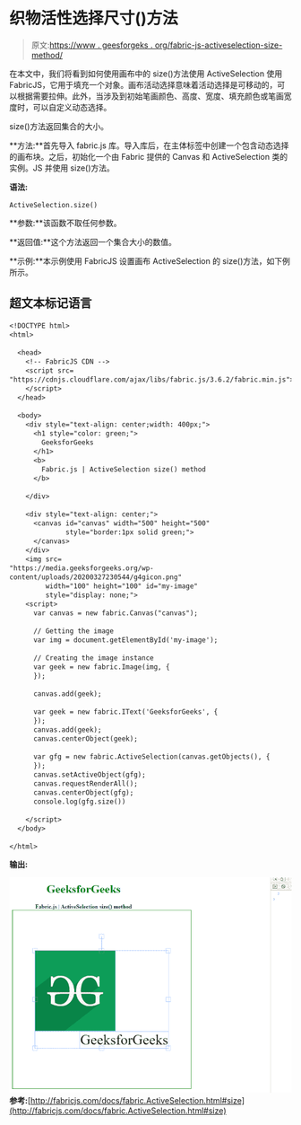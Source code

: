# 织物活性选择尺寸()方法

> 原文:[https://www . geesforgeks . org/fabric-js-activeselection-size-method/](https://www.geeksforgeeks.org/fabric-js-activeselection-size-method/)

在本文中，我们将看到如何使用画布中的 size()方法使用 ActiveSelection 使用 FabricJS，它用于填充一个对象。画布活动选择意味着活动选择是可移动的，可以根据需要拉伸。此外，当涉及到初始笔画颜色、高度、宽度、填充颜色或笔画宽度时，可以自定义动态选择。

size()方法返回集合的大小。

**方法:**首先导入 fabric.js 库。导入库后，在主体标签中创建一个包含动态选择的画布块。之后，初始化一个由 Fabric 提供的 Canvas 和 ActiveSelection 类的实例。JS 并使用 size()方法。

**语法:**

```
ActiveSelection.size()
```

**参数:**该函数不取任何参数。

**返回值:**这个方法返回一个集合大小的数值。

**示例:**本示例使用 FabricJS 设置画布 ActiveSelection 的 size()方法，如下例所示。

## 超文本标记语言

```
<!DOCTYPE html> 
<html> 

  <head>
    <!-- FabricJS CDN -->
    <script src= 
"https://cdnjs.cloudflare.com/ajax/libs/fabric.js/3.6.2/fabric.min.js"> 
    </script> 
  </head> 

  <body> 
    <div style="text-align: center;width: 400px;"> 
      <h1 style="color: green;"> 
        GeeksforGeeks 
      </h1>
      <b> 
        Fabric.js | ActiveSelection size() method 
      </b> 

    </div> 

    <div style="text-align: center;"> 
      <canvas id="canvas" width="500" height="500"
              style="border:1px solid green;"> 
      </canvas> 
    </div> 
    <img src= 
"https://media.geeksforgeeks.org/wp-content/uploads/20200327230544/g4gicon.png"
         width="100" height="100" id="my-image"
         style="display: none;">
    <script> 
      var canvas = new fabric.Canvas("canvas"); 

      // Getting the image 
      var img = document.getElementById('my-image'); 

      // Creating the image instance 
      var geek = new fabric.Image(img, {
      }); 

      canvas.add(geek); 

      var geek = new fabric.IText('GeeksforGeeks', {
      });
      canvas.add(geek);
      canvas.centerObject(geek); 

      var gfg = new fabric.ActiveSelection(canvas.getObjects(), {
      });
      canvas.setActiveObject(gfg);
      canvas.requestRenderAll();
      canvas.centerObject(gfg);
      console.log(gfg.size()) 

    </script> 
  </body> 

</html>
```

**输出:**

![](img/21b1a33917c212264a792643683fa778.png)
**参考:**[http://fabricjs.com/docs/fabric.ActiveSelection.html#size](http://fabricjs.com/docs/fabric.ActiveSelection.html#size)